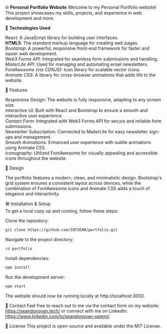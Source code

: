 🌐 **Personal Portfolio Website**
Welcome to my Personal Portfolio website! This project showcases my skills, projects, and experience in web development and more.

🚀 **Technologies Used**

React: A JavaScript library for building user interfaces.  
**HTML5**: The standard markup language for creating web pages.  
_Bootstrap_: A powerful, responsive front-end framework for faster and easier web development.  
_Web3 Forms API_: Integrated for seamless form submissions and handling.  
_MailerLite API_: Used for managing and automating email newsletters.  
_FontAwesome (via CDNJS)_: Icon library for scalable vector icons.  
_Animate CSS_: A library for cross-browser animations that adds life to the website.

📄 Features

_Responsive Design_: The website is fully responsive, adapting to any screen size.  
_Interactive UI_: Built with React and Bootstrap to ensure a smooth and interactive user experience.  
_Contact Form_: Integrated with Web3 Forms API for secure and reliable form submissions.  
_Newsletter Subscription_: Connected to MailerLite for easy newsletter sign-ups and management.  
_Smooth Animations_: Enhanced user experience with subtle animations using Animate CSS.  
_Iconography_: Utilized FontAwesome for visually appealing and accessible icons throughout the website.

🎨 Design

The portfolio features a modern, clean, and minimalistic design. Bootstrap's grid system ensures a consistent layout across devices, while the combination of FontAwesome icons and Animate CSS adds a touch of elegance and interactivity.

🛠 Installation & Setup  
To get a local copy up and running, follow these steps:

Clone the repository:

```sh
git clone https://github.com/INTSEAN/portfolio.git
```

Navigate to the project directory:

```sh
cd portfolio
```

Install dependencies:

```sh
npm install
```

Run the development server:

```sh
npm start
```

The website should now be running locally at http://localhost:3000.

📧 Contact
Feel free to reach out to me via the contact form on my website: https://seandonovan.tech/ or connect with me on LinkedIn: https://www.linkedin.com/in/seandonovan-upenn/

📝 License
This project is open-source and available under the MIT License.

